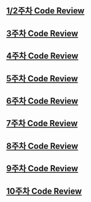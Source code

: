 ## [1/2주차 Code Review](https://github.com/TaskerJang/ASAC-3rd-CodeReview/blob/main/1%2C2%EC%A3%BC%EC%B0%A8%20Code%20Review.md) ## 
## [3주차 Code Review](https://github.com/TaskerJang/ASAC-3rd-CodeReview/blob/main/3%EC%A3%BC%EC%B0%A8%20Code%20Review.md) ## 
## [4주차 Code Review](https://github.com/TaskerJang/ASAC-3rd-CodeReview/blob/main/4%EC%A3%BC%EC%B0%A8%20Code%20Review.md) ## 
## [5주차 Code Review](https://github.com/TaskerJang/ASAC-3rd-CodeReview/blob/main/5%EC%A3%BC%EC%B0%A8%20Code%20Review.md) ## 
## [6주차 Code Review](https://github.com/TaskerJang/ASAC-3rd-CodeReview/blob/main/6%EC%A3%BC%EC%B0%A8%20Code%20Review.md) ## 
## [7주차 Code Review](https://github.com/TaskerJang/ASAC-3rd-CodeReview/blob/main/7%EC%A3%BC%EC%B0%A8%20Code%20Review.md) ## 
## [8주차 Code Review](https://github.com/TaskerJang/ASAC-3rd-CodeReview/blob/main/8%EC%A3%BC%EC%B0%A8%20Code%20Review.md) ## 
## [9주차 Code Review](https://github.com/TaskerJang/ASAC-3rd-CodeReview/blob/main/9%EC%A3%BC%EC%B0%A8%20Code%20Review.md) ## 
## [10주차 Code Review](https://github.com/TaskerJang/ASAC-3rd-CodeReview/blob/main/10%EC%A3%BC%EC%B0%A8%20Code%20Review.md) ## 
